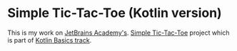 # Simple Tic-Tac-Toe (Kotlin version)

This is my work on [JetBrains Academy's](https://www.jetbrains.com/academy/).
[Simple Tic-Tac-Toe](https://hyperskill.org/projects/123) project which is part
of [Kotlin Basics track](https://hyperskill.org/tracks/18). 